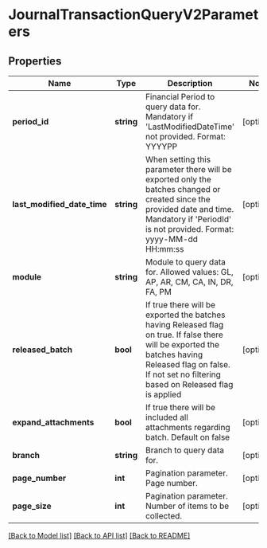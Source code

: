 # JournalTransactionQueryV2Parameters

## Properties
Name | Type | Description | Notes
------------ | ------------- | ------------- | -------------
**period_id** | **string** | Financial Period to query data for. Mandatory if &#39;LastModifiedDateTime&#39; not provided. Format: YYYYPP | [optional] 
**last_modified_date_time** | **string** | When setting this parameter there will be exported only the batches changed or created since the provided date and time.   Mandatory if &#39;PeriodId&#39; is not provided.   Format: yyyy-MM-dd HH:mm:ss | [optional] 
**module** | **string** | Module to query data for. Allowed values: GL, AP, AR, CM, CA, IN, DR, FA, PM | [optional] 
**released_batch** | **bool** | If true there will be exported the batches having Released flag on true.   If false there will be exported the batches having Released flag on false.   If not set no filtering based on Released flag is applied | [optional] 
**expand_attachments** | **bool** | If true there will be included all attachments regarding batch. Default on false | [optional] 
**branch** | **string** | Branch to query data for. | [optional] 
**page_number** | **int** | Pagination parameter. Page number. | [optional] 
**page_size** | **int** | Pagination parameter. Number of items to be collected. | [optional] 

[[Back to Model list]](../README.md#documentation-for-models) [[Back to API list]](../README.md#documentation-for-api-endpoints) [[Back to README]](../README.md)


